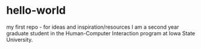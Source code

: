 # hello-world
my first repo - for ideas and inspiration/resources
I am a second year graduate student in the Human-Computer Interaction program at Iowa State University.
